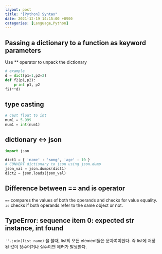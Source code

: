 ```yaml
---
layout: post
title: "[Python] Syntax"
date: 2021-12-19 14:15:00 +0900
categories: [Language,Python]
---
```


## Passing a dictionary to a function as keyword parameters
Use ** operator to unpack the dictionary
``` python
# example
d = dict(p1=1,p2=2)
def f2(p1,p2):
    print p1, p2
f2(**d)
```

## type casting
``` python
# cast float to int 
num1 = 5.999
num1 = int(num1)
```

## dictionary <-> json
``` python
import json

dict1 = { 'name' : 'song', 'age' : 10 }
# CONVERT dictionary to json using json.dump
json_val = json.dumps(dict1)
dict2 = json.loads(json_val)
```

## Difference between == and is operator
`==` compares the values of both the operands and checks for value equality. `is` checks if both operands refer to the same object or not.

## TypeError: sequence item 0: expected str instance, int found
`''.join(list_name)` 을 쓸때, list의 모든 element들은 문자여야한다. 즉 list에 저장된 값이 정수이거나 실수이면 에러가 발생한다.